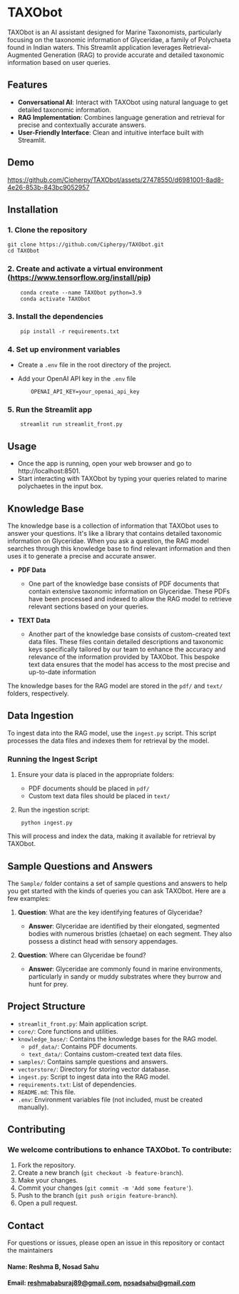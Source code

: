 # TAXObot
TAXObot is an AI assistant designed for Marine Taxonomists, particularly focusing on the taxonomic information of Glyceridae, a family of Polychaeta found in Indian waters. This Streamlit application leverages Retrieval-Augmented Generation (RAG) to provide accurate and detailed taxonomic information based on user queries.






## Features

* **Conversational AI**: Interact with TAXObot using natural language to get detailed taxonomic information.
* **RAG Implementation**: Combines language generation and retrieval for precise and contextually accurate answers.
* **User-Friendly Interface**: Clean and intuitive interface built with Streamlit.



## Demo
https://github.com/Cipherpy/TAXObot/assets/27478550/d6981001-8ad8-4e26-853b-843bc9052957

## Installation
### 1. Clone the repository

    git clone https://github.com/Cipherpy/TAXObot.git 
    cd TAXObot
    
### 2. Create and activate a virtual environment (https://www.tensorflow.org/install/pip)
        
        conda create --name TAXObot python=3.9
        conda activate TAXObot
### 3. Install the dependencies

        pip install -r requirements.txt

### 4. Set up environment variables
- Create a `.env` file in the root directory of the project.
- Add your OpenAI API key in the `.env` file

          OPENAI_API_KEY=your_openai_api_key

### 5. Run the Streamlit app

        streamlit run streamlit_front.py

## Usage
* Once the app is running, open your web browser and go to http://localhost:8501.
* Start interacting with TAXObot by typing your queries related to marine polychaetes in the input box.

## Knowledge Base
The knowledge base is a collection of information that TAXObot uses to answer your questions. It's like a library that contains detailed taxonomic information on Glyceridae. When you ask a question, the RAG model searches through this knowledge base to find relevant information and then uses it to generate a precise and accurate answer.

* **PDF Data**
 
    - One part of the knowledge base consists of PDF documents that contain extensive taxonomic information on Glyceridae. These PDFs have been processed and indexed to allow the RAG model to retrieve relevant sections based on your queries.
* **TEXT Data**
  
    - Another part of the knowledge base consists of custom-created text data files. These files contain detailed descriptions and taxonomic keys specifically tailored by our team to enhance the accuracy and relevance of the information provided by TAXObot. This bespoke text data ensures that the model has access to the most precise and up-to-date information

The knowledge bases for the RAG model are stored in the `pdf/` and `text/` folders, respectively.

## Data Ingestion
To ingest data into the RAG model, use the `ingest.py` script. This script processes the data files and indexes them for retrieval by the model.

### Running the Ingest Script
1. Ensure your data is placed in the appropriate folders:

    - PDF documents should be placed in `pdf/`
    - Custom text data files should be placed in `text/`
2. Run the ingestion script:
   
        python ingest.py

This will process and index the data, making it available for retrieval by TAXObot.

## Sample Questions and Answers
The `Sample/` folder contains a set of sample questions and answers to help you get started with the kinds of queries you can ask TAXObot. Here are a few examples:

1. **Question**: What are the key identifying features of Glyceridae?
   
    - **Answer**: Glyceridae are identified by their elongated, segmented bodies with numerous bristles (chaetae) on each segment. They also possess a distinct head with sensory appendages.
3. **Question**: Where can Glyceridae be found?
   
    - **Answer**: Glyceridae are commonly found in marine environments, particularly in sandy or muddy substrates where they burrow and hunt for prey.

## Project Structure
- `streamlit_front.py`: Main application script.
- `core/`: Core functions and utilities.
- `knowledge_base/`: Contains the knowledge bases for the RAG model.
    - `pdf_data/`: Contains PDF documents.
    - `text_data/`: Contains custom-created text data files.
- `samples/`: Contains sample questions and answers.
- `vectorstore/`: Directory for storing vector database.
- `ingest.py`: Script to ingest data into the RAG model.
- `requirements.txt`: List of dependencies.
- `README.md`: This file.
- `.env`: Environment variables file (not included, must be created manually).

## Contributing
### We welcome contributions to enhance TAXObot. To contribute:

1. Fork the repository.
2. Create a new branch (`git checkout -b feature-branch`).
3. Make your changes.
4. Commit your changes (`git commit -m 'Add some feature'`).
5. Push to the branch (`git push origin feature-branch`).
6. Open a pull request.

## Contact
For questions or issues, please open an issue in this repository or contact the maintainers

#### Name: Reshma B, Nosad Sahu
#### Email: reshmababuraj89@gmail.com, nosadsahu@gmail.com

